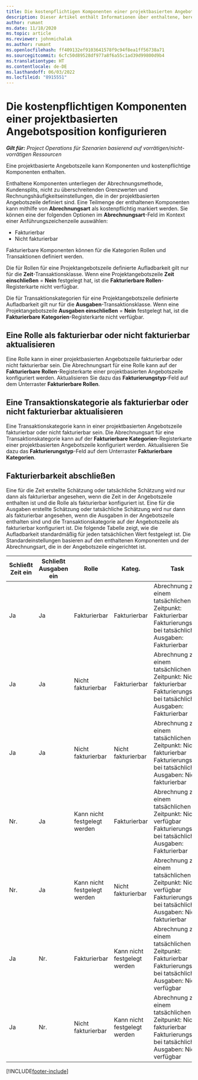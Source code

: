 ```yaml
---
title: Die kostenpflichtigen Komponenten einer projektbasierten Angebotsposition konfigurieren
description: Dieser Artikel enthält Informationen über enthaltene, berechenbare und nicht berechenbare Komponenten in projektbasierten Angebotszeilen.
author: rumant
ms.date: 11/18/2020
ms.topic: article
ms.reviewer: johnmichalak
ms.author: rumant
ms.openlocfilehash: ff409132ef9103641578f9c94f8ea1ff56738a71
ms.sourcegitcommit: 6cfc50d89528df977a8f6a55c1ad39d99800d9b4
ms.translationtype: HT
ms.contentlocale: de-DE
ms.lasthandoff: 06/03/2022
ms.locfileid: "8915551"
---
```

# <a name="configure-the-chargeable-components-of-a-project-based-quote-line"></a>Die kostenpflichtigen Komponenten einer projektbasierten Angebotsposition konfigurieren

_**Gilt für:** Project Operations für Szenarien basierend auf vorrätigen/nicht-vorrätigen Ressourcen_

Eine projektbasierte Angebotszeile kann Komponenten und kostenpflichtige Komponenten enthalten.

Enthaltene Komponenten unterliegen der Abrechnungsmethode, Kundensplits, nicht zu überschreitenden Grenzwerten und Rechnungshäufigkeitseinstellungen, die in der projektbasierten Angebotszeile definiert sind.
Eine Teilmenge der enthaltenen Komponenten kann mithilfe von **Abrechnungsart** als kostenpflichtig markiert werden. Sie können eine der folgenden Optionen im **Abrechnungsart**-Feld im Kontext einer Anführungszeichenzeile auswählen:

   - Fakturierbar
   - Nicht fakturierbar

Fakturierbare Komponenten können für die Kategorien Rollen und Transaktionen definiert werden.

Die für Rollen für eine Projektangebotszeile definierte Aufladbarkeit gilt nur für die **Zeit**-Transaktionsklasse. Wenn eine Projektangebotszeile **Zeit einschließen** = **Nein** festgelegt hat, ist die **Fakturierbare Rollen**-Registerkarte nicht verfügbar.

Die für Transaktionskategorien für eine Projektangebotszeile definierte Aufladbarkeit gilt nur für die **Ausgaben**-Transaktionsklasse. Wenn eine Projektangebotszeile **Ausgaben einschließen** = **Nein** festgelegt hat, ist die **Fakturierbare Kategorien**-Registerkarte nicht verfügbar.

## <a name="update-a-role-to-be-chargeable-or-non-chargeable"></a>Eine Rolle als fakturierbar oder nicht fakturierbar aktualisieren
Eine Rolle kann in einer projektbasierten Angebotszeile fakturierbar oder nicht fakturierbar sein. Die Abrechnungsart für eine Rolle kann auf der **Fakturierbare Rollen**-Registerkarte einer projektbasierten Angebotszeile konfiguriert werden. Aktualisieren Sie dazu das **Fakturierungstyp**-Feld auf dem Unterraster **Fakturierbare Rollen**. 

## <a name="update-a-transaction-category-to-be-chargeable-or-non-chargeable"></a>Eine Transaktionskategorie als fakturierbar oder nicht fakturierbar aktualisieren
Eine Transaktionskategorie kann in einer projektbasierten Angebotszeile fakturierbar oder nicht fakturierbar sein. Die Abrechnungsart für eine Transaktionskategorie kann auf der **Fakturierbare Kategorien**-Registerkarte einer projektbasierten Angebotszeile konfiguriert werden. Aktualisieren Sie dazu das **Fakturierungstyp**-Feld auf dem Unterraster **Fakturierbare Kategorien**. 

## <a name="resolve-chargeability"></a>Fakturierbarkeit abschließen

Eine für die Zeit erstellte Schätzung oder tatsächliche Schätzung wird nur dann als fakturierbar angesehen, wenn die Zeit in der Angebotszeile enthalten ist und die Rolle als fakturierbar konfiguriert ist.
Eine für die Ausgaben erstellte Schätzung oder tatsächliche Schätzung wird nur dann als fakturierbar angesehen, wenn die Ausgaben in der Angebotszeile enthalten sind und die Transaktionskategorie auf der Angebotszeile als fakturierbar konfiguriert ist. Die folgende Tabelle zeigt, wie die Aufladbarkeit standardmäßig für jeden tatsächlichen Wert festgelegt ist. Die Standardeinstellungen basieren auf den enthaltenen Komponenten und der Abrechnungsart, die in der Angebotszeile eingerichtet ist.

| Schließt Zeit ein | Schließt Ausgaben ein | Rolle | Kateg. | Task |
| --- | --- | --- | --- | --- |
| Ja | Ja | Fakturierbar | Fakturierbar | Abrechnung zu einem tatsächlichen Zeitpunkt: Fakturierbar </br>Fakturierungstyp bei tatsächlichen Ausgaben: Fakturierbar |
| Ja | Ja | Nicht fakturierbar | Fakturierbar | Abrechnung zu einem tatsächlichen Zeitpunkt: Nicht fakturierbar </br>Fakturierungstyp bei tatsächlichen Ausgaben: Fakturierbar |
| Ja | Ja | Nicht fakturierbar | Nicht fakturierbar | Abrechnung zu einem tatsächlichen Zeitpunkt: Nicht fakturierbar </br>Fakturierungstyp bei tatsächlichen Ausgaben: Nicht fakturierbar |
| Nr. | Ja | Kann nicht festgelegt werden | Fakturierbar | Abrechnung zu einem tatsächlichen Zeitpunkt: Nicht verfügbar </br>Fakturierungstyp bei tatsächlichen Ausgaben: Fakturierbar |
| Nr. | Ja | Kann nicht festgelegt werden | Nicht fakturierbar | Abrechnung zu einem tatsächlichen Zeitpunkt: Nicht verfügbar </br>Fakturierungstyp bei tatsächlichen Ausgaben: Nicht fakturierbar |
| Ja | Nr. | Fakturierbar | Kann nicht festgelegt werden | Abrechnung zu einem tatsächlichen Zeitpunkt: Fakturierbar </br>Fakturierungstyp bei tatsächlichen Ausgaben: Nicht verfügbar |
| Ja | Nr. | Nicht fakturierbar | Kann nicht festgelegt werden | Abrechnung zu einem tatsächlichen Zeitpunkt: Nicht fakturierbar </br> Fakturierungstyp bei tatsächlichen Ausgaben: Nicht verfügbar |


[!INCLUDE[footer-include](../includes/footer-banner.md)]